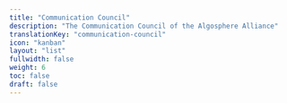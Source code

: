 ```yaml
---
title: "Communication Council"
description: "The Communication Council of the Algosphere Alliance"
translationKey: "communication-council"
icon: "kanban"
layout: "list"
fullwidth: false
weight: 6
toc: false
draft: false
---
```

